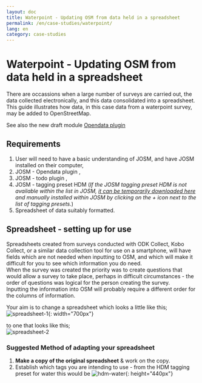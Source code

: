```yaml
---
layout: doc
title: Waterpoint - Updating OSM from data held in a spreadsheet
permalink: /en/case-studies/waterpoint/
lang: en
category: case-studies
---
```


Waterpoint - Updating OSM from data held in a spreadsheet
============

<!-- > This guide may be downloaded as [Waterpoint_en.odt](/files/Waterpoint_en.odt) or [Waterpoint_en.pdf](/files/Waterpoint_en.pdf)  
> Created 2016-10-19  -->

There are occassions when a large number of surveys are carried out, the data collected electronically, and this data consolidated into a spreadsheet. This guide illustrates how data, in this case data from a waterpoint survey, may be added to OpenStreetMap.

See also the new draft module [Opendata plugin](en/josm/opendata-plugin/)

Requirements
------------

1.  User will need to have a basic understanding of JOSM, and have JOSM installed on their computer,  
2.  JOSM - Opendata plugin <!-- ![opendata plugin][] -->,  
3.  JOSM - todo plugin <!-- ![todo plugin][] -->,  
4.  JOSM - tagging preset HDM <!-- ![tagging preset hdm][] --> (*If the JOSM tagging preset HDM is not available within the list in JOSM, [it can be temporarily downloaded here](https://nick-tallguy.co.uk/nextcloud/index.php/s/HPZCqOSpdmB5juE) and manually installed within JOSM by clicking on the + icon next to the list of tagging presets.*)
5.  Spreadsheet of data suitably formatted.  

Spreadsheet - setting up for use  
--------------------------------

Spreadsheets created from surveys conducted with ODK Collect, Kobo Collect, or a similar data collection tool for use on a smartphone, will have fields which are not needed when inputting to OSM, and which will make it difficult for you to see which information you do need.  
When the survey was created the priority was to create questions that would allow a survey to take place, perhaps in difficult circumstances - the order of questions was logical for the person creating the survey.  
Inputting the information into OSM will probably require a different order for the columns of information.

Your aim is to change a spreadsheet which looks a little like this;  
![spreadsheet-1][]{: width="700px"}  

to one that looks like this;  
![spreadsheet-2][]  

### Suggested Method of adapting your spreadsheet

1.  **Make a copy of the original spreadsheet** & work on the copy.  
2.  Establish which tags you are intending to use - from the HDM tagging preset for water this would be ![hdm-water][]{: height="440px"}  


[opendata plugin]: /images/case-studies/opendata-plugin.png
[todo plugin]: /images/case-studies/todo-plugin.png
[tagging preset hdm]: /images/case-studies/tagging-preset-hdm.png
[hdm-water]: /images/case-studies/hdm-water.png
[spreadsheet-1]: /images/case-studies/spreadsheet-1.png
[spreadsheet-2]: /images/case-studies/spreadsheet-2.png
